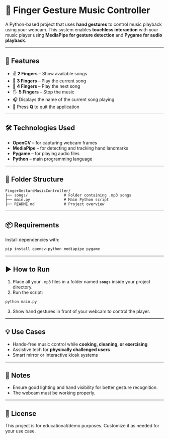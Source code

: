
# 🎵 Finger Gesture Music Controller

A Python-based project that uses **hand gestures** to control music playback using your webcam. This system enables **touchless interaction** with your music player using **MediaPipe for gesture detection** and **Pygame for audio playback**.

---

## 🧠 Features

- ✌️ **2 Fingers** – Show available songs  
- 🤟 **3 Fingers** – Play the current song  
- 🖖 **4 Fingers** – Play the next song  
- 🖐️ **5 Fingers** – Stop the music  
- 🎧 Displays the name of the current song playing  
- 🔴 Press **Q** to quit the application  

---

## 🛠 Technologies Used

- **OpenCV** – for capturing webcam frames  
- **MediaPipe** – for detecting and tracking hand landmarks  
- **Pygame** – for playing audio files  
- **Python** – main programming language  

---

## 📂 Folder Structure

```
FingerGestureMusicController/
├── songs/                # Folder containing .mp3 songs
├── main.py               # Main Python script
├── README.md             # Project overview
```

---

## 📦 Requirements

Install dependencies with:

```bash
pip install opencv-python mediapipe pygame
```

---

## ▶️ How to Run

1. Place all your `.mp3` files in a folder named **`songs`** inside your project directory.
2. Run the script:

```bash
python main.py
```

3. Show hand gestures in front of your webcam to control the player.

---

## 💡 Use Cases

- Hands-free music control while **cooking, cleaning, or exercising**
- Assistive tech for **physically challenged users**
- Smart mirror or interactive kiosk systems

---

## 📌 Notes

- Ensure good lighting and hand visibility for better gesture recognition.
- The webcam must be working properly.

---

## 📜 License

This project is for educational/demo purposes. Customize it as needed for your use case.
